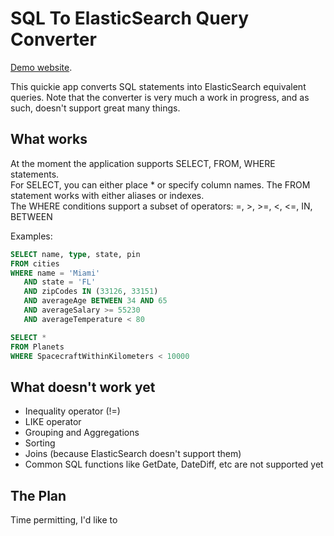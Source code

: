 # SQL To ElasticSearch Query Converter

[Demo website](https://sqltoelasticsearch.azurewebsites.net/).

This quickie app converts SQL statements into ElasticSearch equivalent queries.  Note that the converter is very much a work in progress, and as such, doesn't support great many things.

## What works
At the moment the application supports SELECT, FROM, WHERE statements.  
For SELECT, you can either place * or specify column names.
The FROM statement works with either aliases or indexes.  
The WHERE conditions support a subset of operators: =, >, >=, <, <=, IN, BETWEEN 

Examples:
```sql
SELECT name, type, state, pin
FROM cities
WHERE name = 'Miami'
   AND state = 'FL'
   AND zipCodes IN (33126, 33151)
   AND averageAge BETWEEN 34 AND 65
   AND averageSalary >= 55230
   AND averageTemperature < 80 
```
   
```sql
SELECT *
FROM Planets
WHERE SpacecraftWithinKilometers < 10000
```


## What doesn't work yet
+ Inequality operator (!=)
+ LIKE operator
+ Grouping and Aggregations
+ Sorting
+ Joins (because ElasticSearch doesn't support them)
+ Common SQL functions like GetDate, DateDiff, etc are not supported yet

## The Plan
Time permitting, I'd like to 

